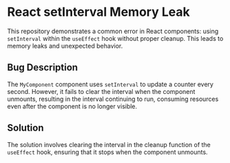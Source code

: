 # React setInterval Memory Leak

This repository demonstrates a common error in React components: using `setInterval` within the `useEffect` hook without proper cleanup. This leads to memory leaks and unexpected behavior.

## Bug Description

The `MyComponent` component uses `setInterval` to update a counter every second. However, it fails to clear the interval when the component unmounts, resulting in the interval continuing to run, consuming resources even after the component is no longer visible.

## Solution

The solution involves clearing the interval in the cleanup function of the `useEffect` hook, ensuring that it stops when the component unmounts.